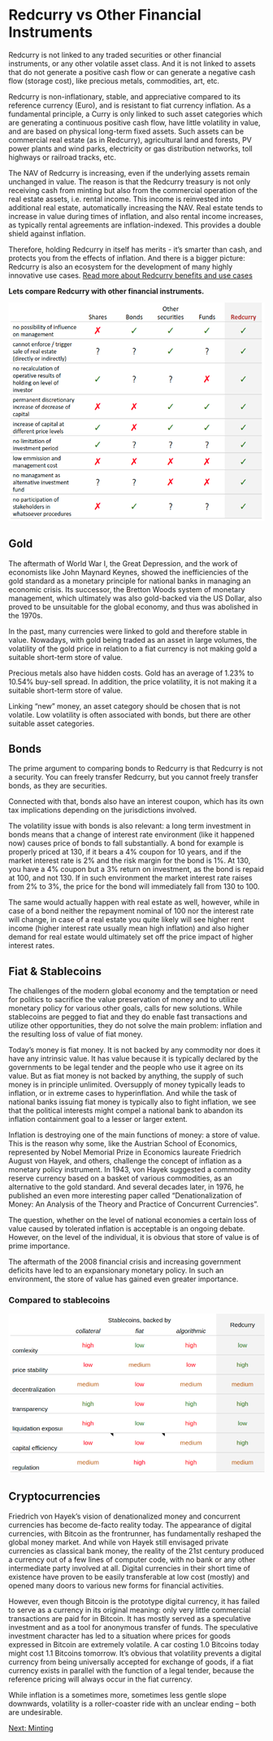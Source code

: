 # Redcurry vs Other Financial Instruments
Redcurry is not linked to any traded securities or other financial instruments, or any other volatile asset class. And it is not linked to assets that do not generate a positive cash flow or can generate a negative cash flow (storage cost), like precious metals, commodities, art, etc.
 
Redcurry is non-inflationary, stable, and appreciative compared to its reference currency (Euro), and is resistant to fiat currency inflation. As a fundamental principle, a Curry is only linked to such asset categories which are generating a continuous positive cash flow, have little volatility in value, and are based on physical long-term fixed assets. Such assets can be commercial real estate (as in Redcurry), agricultural land and forests, PV power plants and wind parks, electricity or gas distribution networks, toll highways or railroad tracks, etc.
 
The NAV of Redcurry is increasing, even if the underlying assets remain unchanged in value. The reason is that the Redcurry treasury is not only receiving cash from minting but also from the commercial operation of the real estate assets, i.e. rental income. This income is reinvested into additional real estate, automatically increasing the NAV. Real estate tends to increase in value during times of inflation, and also rental income increases, as typically rental agreements are inflation-indexed. This provides a double shield against inflation.
 
Therefore, holding Redcurry in itself has merits - it’s smarter than cash, and protects you from the effects of inflation. And there is a bigger picture: Redcurry is also an ecosystem for the development of many highly innovative use cases. [Read more about Redcurry benefits and use cases](/whitepaper/benefits.md)

**Lets compare Redcurry with other financial instruments.**

![image](../../media/img/compare.png)

## Gold
The aftermath of World War I, the Great Depression, and the work of economists like John Maynard Keynes, showed the inefficiencies of the gold standard as a monetary principle for national banks in managing an economic crisis. Its successor, the Bretton Woods system of monetary management, which ultimately was also gold-backed via the US Dollar, also proved to be unsuitable for the global economy, and thus was abolished in the 1970s.

In the past, many currencies were linked to gold and therefore stable in value. Nowadays, with gold being traded as an asset in large volumes, the volatility of the gold price in relation to a fiat currency is not making gold a suitable short-term store of value.

Precious metals also have hidden costs. Gold has an average of 1.23% to 10.54% buy-sell spread. In addition, the price volatility, it is not making it a suitable short-term store of value.

Linking “new” money, an asset category should be chosen that is not volatile. Low volatility is often associated with bonds, but there are other suitable asset categories.

## Bonds
The prime argument to comparing bonds to Redcurry is that Redcurry is not a security. You can freely transfer Redcurry, but you cannot freely transfer bonds, as they are securities.

Connected with that, bonds also have an interest coupon, which has its own tax implications depending on the jurisdictions involved.

The volatility issue with bonds is also relevant: a long term investment in bonds means that a change of interest rate environment (like it happened now) causes price of bonds to fall substantially. A bond for example is properly priced at 130, if it bears a 4% coupon for 10 years, and if the market interest rate is 2% and the risk margin for the bond is 1%. At 130, you have a 4% coupon but a 3% return on investment, as the bond is repaid at 100, and not 130. If in such environment the market interest rate raises from 2% to 3%, the price for the bond will immediately fall from 130 to 100. 

The same would actually happen with real estate as well, however, while in case of a bond neither the repayment nominal of 100 nor the interest rate will change, in case of a real estate you quite likely will see higher rent income (higher interest rate usually mean high inflation) and also higher demand for real estate would ultimately set off the price impact of higher interest rates.

## Fiat & Stablecoins
The challenges of the modern global economy and the temptation or need for politics to sacrifice the value preservation of money and to utilize monetary policy for various other goals, calls for new solutions. While stablecoins are pegged to fiat and they do enable fast transactions and utilize other opportunities, they do not solve the main problem: inflation and the resulting loss of value of fiat money.

Today’s money is fiat money. It is not backed by any commodity nor does it have any intrinsic value. It has value because it is typically declared by the governments to be legal tender and the people who use it agree on its value. But as fiat money is not backed by anything, the supply of such money is in principle unlimited. Oversupply of money typically leads to inflation, or in extreme cases to hyperinflation. And while the task of national banks issuing fiat money is typically also to fight inflation, we see that the political interests might compel a national bank to abandon its inflation containment goal to a lesser or larger extent.

Inflation is destroying one of the main functions of money: a store of value. This is the reason why some, like the Austrian School of Economics, represented by Nobel Memorial Prize in Economics laureate Friedrich August von Hayek, and others, challenge the concept of inflation as a monetary policy instrument. In 1943, von Hayek suggested a commodity reserve currency based on a basket of various commodities, as an alternative to the gold standard. And several decades later, in 1976, he published an even more interesting paper called “Denationalization of Money: An Analysis of the Theory and Practice of Concurrent Currencies”.

The question, whether on the level of national economies a certain loss of value caused by tolerated inflation is acceptable is an ongoing debate. However, on the level of the individual, it is obvious that store of value is of prime importance. 

The aftermath of the 2008 financial crisis and increasing government deficits have led to an expansionary monetary policy. In such an environment, the store of value has gained even greater importance.

### Compared to stablecoins
![image](../../media/img/compare_stables.png)


## Cryptocurrencies
Friedrich von Hayek’s vision of denationalized money and concurrent currencies has become de-facto reality today. The appearance of digital currencies, with Bitcoin as the frontrunner, has fundamentally reshaped the global money market. And while von Hayek still envisaged private currencies as classical bank money, the reality of the 21st century produced a currency out of a few lines of computer code, with no bank or any other intermediate party involved at all. Digital currencies in their short time of existence have proven to be easily transferable at low cost (mostly) and opened many doors to various new forms for financial activities.

However, even though Bitcoin is the prototype digital currency, it has failed to serve as a currency in its original meaning: only very little commercial transactions are paid for in Bitcoin. It has mostly served as a speculative investment and as a tool for anonymous transfer of funds. The speculative investment character has led to a situation where prices for goods expressed in Bitcoin are extremely volatile. A car costing 1.0 Bitcoins today might cost 1.1 Bitcoins tomorrow. It’s obvious that volatility prevents a digital currency from being universally accepted for exchange of goods, if a fiat currency exists in parallel with the function of a legal tender, because the reference pricing will always occur in the fiat currency. 

While inflation is a sometimes more, sometimes less gentle slope downwards, volatility is a roller-coaster ride with an unclear ending – both are undesirable.


[Next: Minting](/asset/tokenomics/minting.md)
